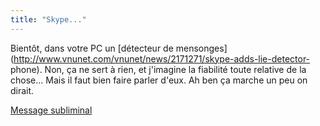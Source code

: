 ```yaml
---
title: "Skype..."
---
```


Bientôt, dans votre PC un [détecteur de
mensonges](http://www.vnunet.com/vnunet/news/2171271/skype-adds-lie-detector-
phone). Non, ça ne sert à rien, et j'imagine la fiabilité toute relative de la
chose... Mais il faut bien faire parler d'eux. Ah ben ça marche un peu on
dirait.

[Message subliminal](http://openwengo.org/)

